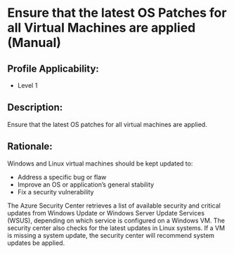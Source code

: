 # Ensure that the latest OS Patches for all Virtual Machines are applied (Manual)

## Profile Applicability:

- Level 1

## Description:

Ensure that the latest OS patches for all virtual machines are applied.

## Rationale:

Windows and Linux virtual machines should be kept updated to:
 - Address a specific bug or flaw
 - Improve an OS or application’s general stability
 - Fix a security vulnerability

The Azure Security Center retrieves a list of available security and critical updates from Windows Update or Windows Server Update Services (WSUS), depending on which service is configured on a Windows VM. The security center also checks for the latest updates in Linux systems. If a VM is missing a system update, the security center will recommend system updates be applied.